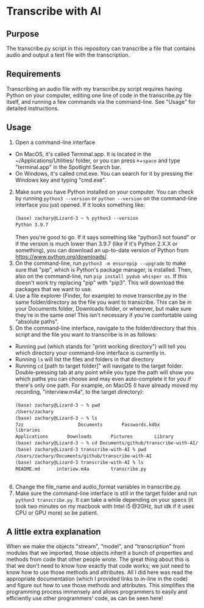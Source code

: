 # Transcribe with AI
## Purpose
The transcribe.py script in this repository can transcribe a file that contains audio and output a text file with the transcription.
## Requirements
Transcribing an audio file with my transcribe.py script requires having Python on your computer, editing one line of code in the transcribe.py file itself,
and running a few commands via the command-line. See "Usage" for detailed instructions.
## Usage
1. Open a command-line interface
* On MacOS, it's called Terminal.app. It is located in the ~/Applications/Utilities/ folder, or you can press `⌘`+`space` and type "terminal.app" in the Spotlight Search bar. 
* On Windows, it's called cmd.exe. You can search for it by pressing the Windows key and typing "cmd.exe".
2. Make sure you have Python installed on your computer. You can
check by running `python3 --version` or `python --version` on the
command-line interface you just opened. If it looks something like:<br><br>
`(base) zachary@Lizard-3 ~ % python3 --version`<br>
`Python 3.9.7`<br><br>
Then you're good to go. If it says something like "python3 not
found" or if the version is much lower than 3.9.7 (like if it's
Python 2.X.X or something), you can download an up-to-date version
of Python from https://www.python.org/downloads/.
3. On the command-line, run `python3 -m ensurepip --upgrade` to make
sure that "pip", which is Python's package manager, is installed.
Then, also on the command-line, run `pip install pydub whisper os`. If this doesn't work try replacing "pip" with "pip3". This will download the
packages that we want to use.
4. Use a file explorer (Finder, for example) to move transcribe.py in the same folder/directory
as the file you want to transcribe. This can be in your Documents
folder, Downloads folder, or wherever, but make sure they're in the
same one! This isn't necessary if you're comfortable using "absolute paths".
5. On the command-line interface, navigate to the folder/directory
that this script and the file you want to transcribe is in as follows:
* Running `pwd` (which stands for "print working directory") will
  tell you which directory your command-line interface is
  currently in.
* Running `ls` will list the files and folders in that directory
* Running `cd` [path to target folder]" will navigate
to the target folder. Double-pressing tab at any
  point while you type the path will show you which paths you can choose 
  and may even auto-complete it for you if there's only one path.
For example, on MacOS (I have already moved my recording, "interview.m4a", to the target directory):<br><br>
	`(base) zachary@Lizard-3 ~ % pwd`<br>
	`/Users/zachary`<br>
	`(base) zachary@Lizard-3 ~ % ls`<br>
	`7zz	                Documents		Passwords.kdbx  	libraries`<br>
	`Applications		Downloads		Pictures		Library`<br>
	`(base) zachary@Lizard-3 ~ % cd Documents/github/transcribe-with-AI/`<br>
	`(base) zachary@Lizard-3 transcribe-with-AI % pwd`<br>
	`/Users/zachary/Documents/github/transcribe-with-AI`<br>
	`(base) zachary@Lizard-3 transcribe-with-AI % ls`<br>
	`README.md		interiew.m4a		transcribe.py`<br><br>
6. Change the file_name and audio_format variables in transcribe.py.
7. Make sure the command-line interface is still
in the target folder and run `python3 transcribe.py`. It can take
a while depending on your specs (it took two minutes on my macbook
with Intel i5 @2GHz, but idk if it uses CPU or GPU more) so be patient.

## A little extra explanation
When we make the objects "stream", "model", and "transcription" from
modules that we imported, those objects inherit a bunch of properties
and methods from code that other people wrote. The great thing about this
is that we don't need to know how exactly that code works; we just need to know
how to use those methods and attributes. All I did here was
read the appropriate documentation (which I provided links to in-line in the code)
and figure out how to use those methods and attributes.
This simplifies the programming process immensely and
allows programmers to easily and efficiently use other programmers'
code, as can be seen here!

